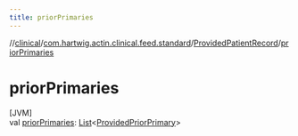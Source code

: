 ```yaml
---
title: priorPrimaries
---
```

//[clinical](../../../index.html)/[com.hartwig.actin.clinical.feed.standard](../index.html)/[ProvidedPatientRecord](index.html)/[priorPrimaries](prior-primaries.html)



# priorPrimaries



[JVM]\
val [priorPrimaries](prior-primaries.html): [List](https://kotlinlang.org/api/latest/jvm/stdlib/kotlin.collections/-list/index.html)&lt;[ProvidedPriorPrimary](../-provided-prior-primary/index.html)&gt;




